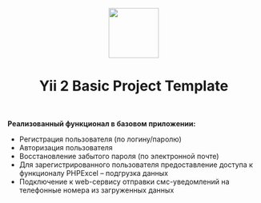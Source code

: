 <p align="center">
    <a href="https://github.com/yiisoft" target="_blank">
        <img src="https://avatars0.githubusercontent.com/u/993323" height="100px">
    </a>
    <h1 align="center">Yii 2 Basic Project Template</h1>
    <br>
</p>

**Реализованный функционал в базовом приложении:** 
- Регистрация пользователя (по логину/паролю)
- Авторизация пользователя
- Восстановление забытого пароля (по электронной почте)
- Для зарегистрированного пользователя предоставление доступа к функционалу PHPExcel – подгрузка данных 
- Подключение к web-сервису отправки смс-уведомлений на телефонные номера из загруженных данных
